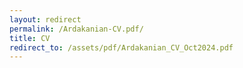 ```yaml
---
layout: redirect
permalink: /Ardakanian-CV.pdf/
title: CV
redirect_to: /assets/pdf/Ardakanian_CV_Oct2024.pdf
---
```


